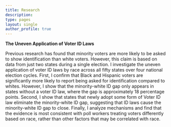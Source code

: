 ```yaml
---
title: Research
description:
type: pages
layout: single
author_profile: true
---
```



__The Uneven Application of Voter ID Laws__

Previous research has found that minority voters are more likely to be asked to show identification than white voters. However, this claim is based on data from just two states during a single election. I investigate the uneven application of voter ID laws by race across all fifty states over four national election cycles. First, I confirm that Black and Hispanic voters are significantly more likely to report being asked for identification compared to whites. However, I show that the minority-white ID gap only appears in states without a voter ID law, where the gap is approximately 18 percentage points. Second, I show that states that newly adopt some form of Voter ID law eliminate the minority-white ID gap, suggesting that ID laws cause the minority-white ID gap to close. Finally, I analyze mechanisms and find that the evidence is most consistent with poll workers treating voters differently based on race, rather than other factors that may be correlated with race.


